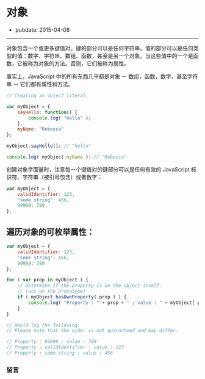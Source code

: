 # 对象

- pubdate: 2015-04-08

-------

对象包含一个或更多键值对。键的部分可以是任何字符串。值的部分可以是任何类型的值：数字、字符串、数组、函数，甚至是另一个对象。当这些值中的一个是函数，它被称为对象的方法。否则，它们被称为属性。

事实上，JavaScript 中的所有东西几乎都是对象 － 数组，函数，数字，甚至字符串 － 它们都有属性和方法。

```javascript
// Creating an object literal.

var myObject = {
	sayHello: function() {
		console.log( "hello" );
	},
	myName: "Rebecca"
};

myObject.sayHello(); // "hello"

console.log( myObject.myName ); // "Rebecca"
```

创建对象字面量时，注意每一个键值对的键部分可以是任何有效的 JavaScript 标识符、字符串（被引号包含）或者数字：

```javascript
var myObject = {
	validIdentifier: 123,
	"some string": 456,
	99999: 789
};
```

## 遍历对象的可枚举属性：

```javascript
var myObject = {
	validIdentifier: 123,
	"some string": 456,
	99999: 789
};

for ( var prop in myObject ) {
	// Determine if the property is on the object itself.
	// (not on the prototype)
	if ( myObject.hasOwnProperty( prop ) ) {
		console.log( "Property : " + prop + " ; value : " + myObject[ prop ] );
	}
}

// Would log the following:
// Please note that the order is not guaranteed and may differ.

// Property : 99999 ; value : 789
// Property : validIdentifier ; value : 123
// Property : some string ; value : 456
```
### 留言
<div class="ds-thread" data-thread-key="#docs/js/javascript-101/002syntax-basics" data-title="liyuechun.com.cn" data-url="liyuechun.com.cn"></div>

<script type="text/javascript">
var duoshuoQuery = {short_name:"liyuechun"};
	(function() {
		var ds = document.createElement('script');
		ds.type = 'text/javascript';ds.async = true;
		ds.src = (document.location.protocol == 'https:' ? 'https:' : 'http:') + '//static.duoshuo.com/embed.js';
		ds.charset = 'UTF-8';
		(document.getElementsByTagName('head')[0]
		 || document.getElementsByTagName('body')[0]).appendChild(ds);
	})();
	</script>
